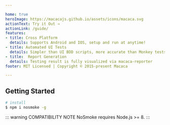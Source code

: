 ```yaml
---

home: true
heroImage: https://macacajs.github.io/assets/icons/macaca.svg
actionText: Try it Out →
actionLink: /guide/
features:
- title: Cross Platform
  details: Supports Android and IOS, setup and run at anytime!
- title: Automated UI Tests
  details: Simpler than UI BDD scripts, more accurate than Monkey tests.
- title:  Report Generation
  details: Testing result is fully visualized via macaca-reporter
footer: MIT Licensed | Copyright © 2015-present Macaca

---
```


## Getting Started

```bash
# install
$ npm i nosmoke -g
```

::: warning COMPATIBILITY NOTE
NoSmoke requires Node.js >= 8.
:::